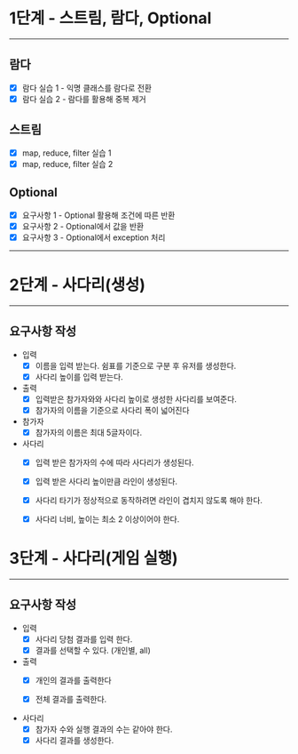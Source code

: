 1단계 - 스트림, 람다, Optional
=========================================================
---------------------------------------------------------

람다
---------------------------------------------------------
- [x] 람다 실습 1 - 익명 클래스를 람다로 전환
- [x] 람다 실습 2 - 람다를 활용해 중복 제거

스트림
---------------------------------------------------------
- [x] map, reduce, filter 실습 1
- [x] map, reduce, filter 실습 2

Optional
---------------------------------------------------------
- [x] 요구사항 1 - Optional 활용해 조건에 따른 반환
- [x] 요구사항 2 - Optional에서 값을 반환
- [x] 요구사항 3 - Optional에서 exception 처리
---------------------------------------------------------

2단계 - 사다리(생성)
=========================================================
---------------------------------------------------------

요구사항 작성
---------------------------------------------------------

- 입력
  - [x] 이름을 입력 받는다. 쉼표를 기준으로 구분 후 유저를 생성한다.
  - [x] 사다리 높이를 입력 받는다.
- 출력
  - [x] 입력받은 참가자와와 사다리 높이로 생성한 사다리를 보여준다.
  - [x] 참가자의 이름을 기준으로 사다리 폭이 넓어진다

- 참가자
  - [x] 참가자의 이름은 최대 5글자이다.
- 사다리
  - [x] 입력 받은 참가자의 수에 따라 사다리가 생성된다.
  - [x] 입력 받은 사다리 높이만큼 라인이 생성된다.
  - [x] 사다리 타기가 정상적으로 동작하려면 라인이 겹치지 않도록 해야 한다.
  - [x] 사다리 너비, 높이는 최소 2 이상이어야 한다.



3단계 - 사다리(게임 실행) 
=========================================================
---------------------------------------------------------

요구사항 작성
---------------------------------------------------------

- 입력
  - [x] 사다리 당첨 결과를 입력 한다.
  - [x] 결과를 선택할 수 있다. (개인별, all)
- 출력
  - [x] 개인의 결과를 출력한다
  - [x] 전체 결과를 출력한다.


- 사다리
  - [x] 참가자 수와 실행 결과의 수는 같아야 한다.
  - [x] 사다리 결과를 생성한다.
